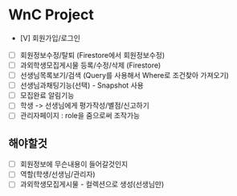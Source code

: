 # WnC Project

- [V] 회원가입/로그인
- [ ] 회원정보수정/탈퇴 (Firestore에서 회원정보수정)
- [ ] 과외학생모집게시물 등록/수정/삭제 (Firestore)
- [ ] 선생님목록보기/검색 (Query를 사용해서 Where로 조건찾아 가져오기)
- [ ] 선생님과채팅기능(선택) - Snapshot 사용
- [ ] 모집완료 알림기능
- [ ] 학생 -> 선생님에게 평가작성/별점/신고하기
- [ ] 관리자페이지 : role을 줌으로써 조작가능

## 해야할것

- [ ] 회원정보에 무슨내용이 들어갈것인지
- [ ] 역할(학생/선생님/관리자)
- [ ] 과외학생모집게시물 - 컬렉션으로 생성(선생님만)
